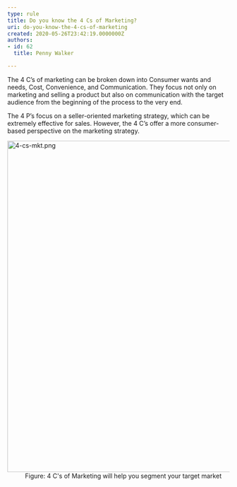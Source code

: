 ```yaml
---
type: rule
title: Do you know the 4 Cs of Marketing?
uri: do-you-know-the-4-cs-of-marketing
created: 2020-05-26T23:42:19.0000000Z
authors:
- id: 62
  title: Penny Walker

---
```




<span class='intro'> <p class="ssw15-rteElement-P">The 4&#160;C’s of marketing&#160;can be broken down into&#160;Consumer wants and needs, Cost, Convenience, and Communication.&#160;They focus not only on marketing and selling a product but also on communication with the target audience from the beginning of the process to the very end.​<br></p> </span>

<p class="ssw15-rteElement-P">​The 4 P’s focus on a seller-oriented marketing strategy, which can be extremely effective for sales. However, the 4 C’s offer a more consumer-based perspective on the marketing strategy.<br></p><dl class="image"><dt><img src="/PublishingImages/4-cs-mkt.png" alt="4-cs-mkt.png" style="width&#58;750px;" /></dt><dd>Figure&#58; 4 C'​s of Marketing will help you segment your target market</dd></dl>


